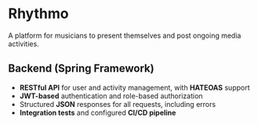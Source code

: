 # Rhythmo

A platform for musicians to present themselves and post ongoing media activities.

## Backend (Spring Framework)
- **RESTful API** for user and activity management, with **HATEOAS** support
- **JWT-based** authentication and role-based authorization
- Structured **JSON** responses for all requests, including errors
- **Integration tests** and configured **CI/CD pipeline**

